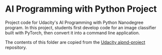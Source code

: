 # AI Programming with Python Project

Project code for Udacity's AI Programming with Python Nanodegree program. In this project, students first develop code for an image classifier built with PyTorch, then convert it into a command line application.

The contents of this folder are copied from the [Udacity aipnd-project](https://github.com/udacity/aipnd-project.git) repository.
